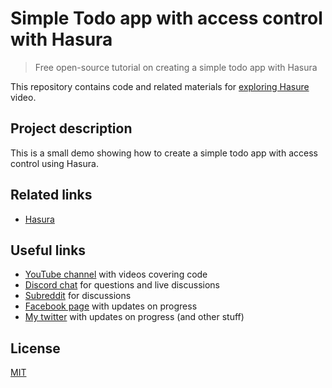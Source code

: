 # Simple Todo app with access control with Hasura

> Free open-source tutorial on creating a simple todo app with Hasura

This repository contains code and related materials for [exploring Hasure](https://youtu.be/288U4BEqZqw) video.

## Project description

This is a small demo showing how to create a simple todo app with access control using Hasura.

## Related links

- [Hasura](https://hasura.io/)

## Useful links

- [YouTube channel](https://www.youtube.com/c/TimErmilov) with videos covering code
- [Discord chat](https://discord.gg/hnKCXqQ) for questions and live discussions
- [Subreddit](https://www.reddit.com/r/BuildingWithJS/) for discussions
- [Facebook page](https://www.facebook.com/buildingproductswithjs/) with updates on progress
- [My twitter](https://twitter.com/yamalight) with updates on progress (and other stuff)

## License

[MIT](https://opensource.org/licenses/mit-license)
